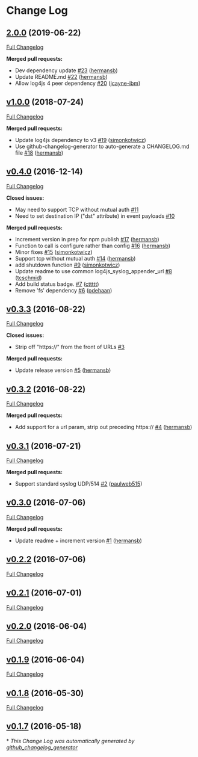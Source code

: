 # Change Log

## [2.0.0](https://github.com/IBM/node-log4js-qradar-syslog-appender/tree/2.0.0) (2019-06-22)
[Full Changelog](https://github.com/IBM/node-log4js-qradar-syslog-appender/compare/v1.0.0...2.0.0)

**Merged pull requests:**

- Dev dependency update [\#23](https://github.com/IBM/node-log4js-qradar-syslog-appender/pull/23) ([hermansb](https://github.com/hermansb))
- Update README.md [\#22](https://github.com/IBM/node-log4js-qradar-syslog-appender/pull/22) ([hermansb](https://github.com/hermansb))
- Allow log4js 4 peer dependency [\#20](https://github.com/IBM/node-log4js-qradar-syslog-appender/pull/20) ([jcayne-ibm](https://github.com/jcayne-ibm))

## [v1.0.0](https://github.com/IBM/node-log4js-qradar-syslog-appender/tree/v1.0.0) (2018-07-24)
[Full Changelog](https://github.com/IBM/node-log4js-qradar-syslog-appender/compare/v0.4.0...v1.0.0)

**Merged pull requests:**

- Update log4js dependency to v3 [\#19](https://github.com/IBM/node-log4js-qradar-syslog-appender/pull/19) ([simonkotwicz](https://github.com/simonkotwicz))
- Use github-changelog-generator to auto-generate a CHANGELOG.md file [\#18](https://github.com/IBM/node-log4js-qradar-syslog-appender/pull/18) ([hermansb](https://github.com/hermansb))

## [v0.4.0](https://github.com/IBM/node-log4js-qradar-syslog-appender/tree/v0.4.0) (2016-12-14)
[Full Changelog](https://github.com/IBM/node-log4js-qradar-syslog-appender/compare/v0.3.3...v0.4.0)

**Closed issues:**

- May need to support TCP without mutual auth [\#11](https://github.com/IBM/node-log4js-qradar-syslog-appender/issues/11)
- Need to set destination IP \("dst" attribute\) in event payloads [\#10](https://github.com/IBM/node-log4js-qradar-syslog-appender/issues/10)

**Merged pull requests:**

- Increment version in prep for npm publish [\#17](https://github.com/IBM/node-log4js-qradar-syslog-appender/pull/17) ([hermansb](https://github.com/hermansb))
- Function to call is configure rather than config [\#16](https://github.com/IBM/node-log4js-qradar-syslog-appender/pull/16) ([hermansb](https://github.com/hermansb))
- Minor fixes [\#15](https://github.com/IBM/node-log4js-qradar-syslog-appender/pull/15) ([simonkotwicz](https://github.com/simonkotwicz))
- Support tcp without mutual auth [\#14](https://github.com/IBM/node-log4js-qradar-syslog-appender/pull/14) ([hermansb](https://github.com/hermansb))
- add shutdown function [\#9](https://github.com/IBM/node-log4js-qradar-syslog-appender/pull/9) ([simonkotwicz](https://github.com/simonkotwicz))
- Update readme to use common log4js\_syslog\_appender\_url [\#8](https://github.com/IBM/node-log4js-qradar-syslog-appender/pull/8) ([tcschmid](https://github.com/tcschmid))
- Add build status badge. [\#7](https://github.com/IBM/node-log4js-qradar-syslog-appender/pull/7) ([cttttt](https://github.com/cttttt))
- Remove 'fs' dependency [\#6](https://github.com/IBM/node-log4js-qradar-syslog-appender/pull/6) ([pdehaan](https://github.com/pdehaan))

## [v0.3.3](https://github.com/IBM/node-log4js-qradar-syslog-appender/tree/v0.3.3) (2016-08-22)
[Full Changelog](https://github.com/IBM/node-log4js-qradar-syslog-appender/compare/v0.3.2...v0.3.3)

**Closed issues:**

- Strip off "https://" from the front of URLs [\#3](https://github.com/IBM/node-log4js-qradar-syslog-appender/issues/3)

**Merged pull requests:**

- Update release version [\#5](https://github.com/IBM/node-log4js-qradar-syslog-appender/pull/5) ([hermansb](https://github.com/hermansb))

## [v0.3.2](https://github.com/IBM/node-log4js-qradar-syslog-appender/tree/v0.3.2) (2016-08-22)
[Full Changelog](https://github.com/IBM/node-log4js-qradar-syslog-appender/compare/v0.3.1...v0.3.2)

**Merged pull requests:**

- Add support for a url param, strip out preceding https:// [\#4](https://github.com/IBM/node-log4js-qradar-syslog-appender/pull/4) ([hermansb](https://github.com/hermansb))

## [v0.3.1](https://github.com/IBM/node-log4js-qradar-syslog-appender/tree/v0.3.1) (2016-07-21)
[Full Changelog](https://github.com/IBM/node-log4js-qradar-syslog-appender/compare/v0.3.0...v0.3.1)

**Merged pull requests:**

- Support standard syslog UDP/514 [\#2](https://github.com/IBM/node-log4js-qradar-syslog-appender/pull/2) ([paulweb515](https://github.com/paulweb515))

## [v0.3.0](https://github.com/IBM/node-log4js-qradar-syslog-appender/tree/v0.3.0) (2016-07-06)
[Full Changelog](https://github.com/IBM/node-log4js-qradar-syslog-appender/compare/v0.2.2...v0.3.0)

**Merged pull requests:**

- Update readme + increment version [\#1](https://github.com/IBM/node-log4js-qradar-syslog-appender/pull/1) ([hermansb](https://github.com/hermansb))

## [v0.2.2](https://github.com/IBM/node-log4js-qradar-syslog-appender/tree/v0.2.2) (2016-07-06)
[Full Changelog](https://github.com/IBM/node-log4js-qradar-syslog-appender/compare/v0.2.1...v0.2.2)

## [v0.2.1](https://github.com/IBM/node-log4js-qradar-syslog-appender/tree/v0.2.1) (2016-07-01)
[Full Changelog](https://github.com/IBM/node-log4js-qradar-syslog-appender/compare/v0.2.0...v0.2.1)

## [v0.2.0](https://github.com/IBM/node-log4js-qradar-syslog-appender/tree/v0.2.0) (2016-06-04)
[Full Changelog](https://github.com/IBM/node-log4js-qradar-syslog-appender/compare/v0.1.9...v0.2.0)

## [v0.1.9](https://github.com/IBM/node-log4js-qradar-syslog-appender/tree/v0.1.9) (2016-06-04)
[Full Changelog](https://github.com/IBM/node-log4js-qradar-syslog-appender/compare/v0.1.8...v0.1.9)

## [v0.1.8](https://github.com/IBM/node-log4js-qradar-syslog-appender/tree/v0.1.8) (2016-05-30)
[Full Changelog](https://github.com/IBM/node-log4js-qradar-syslog-appender/compare/v0.1.7...v0.1.8)

## [v0.1.7](https://github.com/IBM/node-log4js-qradar-syslog-appender/tree/v0.1.7) (2016-05-18)


\* *This Change Log was automatically generated by [github_changelog_generator](https://github.com/skywinder/Github-Changelog-Generator)*